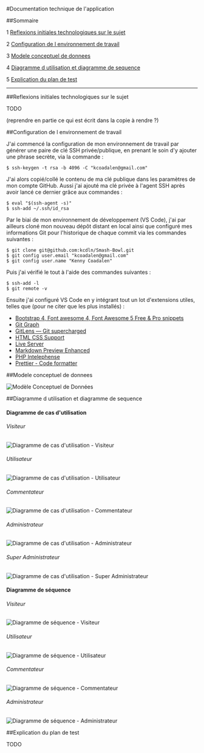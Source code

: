 #Documentation technique de l'application

##Sommaire

1 [Reflexions initiales technologiques sur le sujet](#reflexions-initiales-technologiques-sur-le-sujet)

2 [Configuration de l environnement de travail](#configuration-de-l-environnement-de-travail)

3 [Modele conceptuel de donnees](#modele-conceptuel-de-donnees)

4 [Diagramme d utilisation et diagramme de sequence](#diagramme-d-utilisation-et-diagramme-de-sequence)

5 [Explication du plan de test](#explication-du-plan-de-test)

---



##Reflexions initiales technologiques sur le sujet


TODO

(reprendre en partie ce qui est écrit dans la copie à rendre ?)



##Configuration de l environnement de travail


J'ai commencé la configuration de mon environnement de travail par générer une paire de clé SSH privée/publique, en prenant le soin d'y ajouter une phrase secrète, via la commande :
```
$ ssh-keygen -t rsa -b 4096 -C "kcoadalen@gmail.com"
```

J'ai alors copié/collé le contenu de ma clé publique dans les paramètres de mon compte GitHub.
Aussi j'ai ajouté ma clé privée à l'agent SSH après avoir lancé ce dernier grâce aux commandes :
```
$ eval "$(ssh-agent -s)"
$ ssh-add ~/.ssh/id_rsa
```

Par le biai de mon environnement de développement (VS Code), j'ai par ailleurs cloné mon nouveau dépôt distant en local ainsi que configuré mes informations Git pour l'historique de chaque commit via les commandes suivantes :
```
$ git clone git@github.com:kcdln/Smash-Bowl.git
$ git config user.email "kcoadalen@gmail.com"
$ git config user.name "Kenny Coadalen"
```

Puis j'ai vérifié le tout à l'aide des commandes suivantes :
```
$ ssh-add -l
$ git remote -v
```

Ensuite j'ai configuré VS Code en y intégrant tout un lot d'extensions utiles, telles que (pour ne citer que les plus installés) :
- [Bootstrap 4, Font awesome 4, Font Awesome 5 Free & Pro snippets](https://marketplace.visualstudio.com/items?itemName=thekalinga.bootstrap4-vscode)
- [Git Graph](https://marketplace.visualstudio.com/items?itemName=mhutchie.git-graph)
- [GitLens — Git supercharged](https://marketplace.visualstudio.com/items?itemName=eamodio.gitlens)
- [HTML CSS Support](https://marketplace.visualstudio.com/items?itemName=ecmel.vscode-html-css)
- [Live Server](https://marketplace.visualstudio.com/items?itemName=ritwickdey.LiveServer)
- [Markdown Preview Enhanced](https://marketplace.visualstudio.com/items?itemName=shd101wyy.markdown-preview-enhanced)
- [PHP Intelephense](https://marketplace.visualstudio.com/items?itemName=bmewburn.vscode-intelephense-client)
- [Prettier - Code formatter](https://marketplace.visualstudio.com/items?itemName=esbenp.prettier-vscode)



##Modele conceptuel de donnees


![Modèle Conceptuel de Données](./drafts/Modele_Conceptuel_de_Donnees.png)



##Diagramme d utilisation et diagramme de sequence


#### Diagramme de cas d'utilisation

###### Visiteur

![Diagramme de cas d'utilisation - Visiteur](./drafts/Diagramme_de_cas_d_utilisation_-_Visiteur.png)

###### Utilisateur

![Diagramme de cas d'utilisation - Utilisateur](./drafts/Diagramme_de_cas_d_utilisation_-_Utilisateur.png)

###### Commentateur

![Diagramme de cas d'utilisation - Commentateur](./drafts/Diagramme_de_cas_d_utilisation_-_Commentateur.png)

###### Administrateur

![Diagramme de cas d'utilisation - Administrateur](./drafts/Diagramme_de_cas_d_utilisation_-_Administrateur.png)

###### Super Administrateur

![Diagramme de cas d'utilisation - Super Administrateur](./drafts/Diagramme_de_cas_d_utilisation_-_Super_Administrateur.png)


#### Diagramme de séquence

###### Visiteur

![Diagramme de séquence - Visiteur](./drafts/Diagramme_de_sequence_-_Visiteur.png)

###### Utilisateur

![Diagramme de séquence - Utilisateur](./drafts/Diagramme_de_sequence_-_Utilisateur.png)

###### Commentateur

![Diagramme de séquence - Commentateur](./drafts/Diagramme_de_sequence_-_Commentateur.png)

###### Administrateur

![Diagramme de séquence - Administrateur](./drafts/Diagramme_de_sequence_-_Administrateur.png)



##Explication du plan de test


TODO
